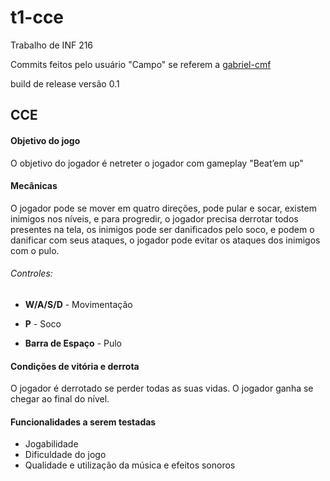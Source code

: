 # t1-cce
Trabalho de INF 216

Commits feitos pelo usuário "Campo" se referem a [gabriel-cmf](https://github.com/gabriel-cmf)

build de release versão 0.1


## CCE

#### Objetivo do jogo
O objetivo do jogador é netreter o jogador com gameplay "Beat’em up"


#### Mecânicas

O jogador pode se mover em quatro direções, pode pular e socar, existem inimigos nos níveis, e para progredir, 
o jogador precisa derrotar todos presentes na tela, os inimigos pode ser danificados pelo soco, e podem o 
danificar com seus ataques, o jogador pode evitar os ataques dos inimigos com o pulo.

###### Controles:

* __W/A/S/D__ - Movimentação

* __P__  - Soco

* __Barra de Espaço__ - Pulo

#### Condições de vitória e derrota

O jogador é derrotado se perder todas as suas vidas. O jogador ganha se chegar ao final do nível.


#### Funcionalidades a serem testadas


* Jogabilidade
* Dificuldade do jogo
* Qualidade e utilização da música e efeitos sonoros
  




